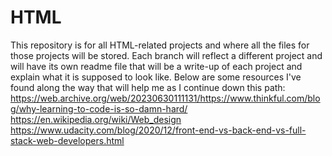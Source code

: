 # HTML
This repository is for all HTML-related projects and where all the files for those projects will be stored. 
Each branch will reflect a different project and will have its own readme file that will be a write-up of each project and explain what it is supposed to look like.
Below are some resources I've found along the way that will help me as I continue down this path:
https://web.archive.org/web/20230630111131/https://www.thinkful.com/blog/why-learning-to-code-is-so-damn-hard/
https://en.wikipedia.org/wiki/Web_design
https://www.udacity.com/blog/2020/12/front-end-vs-back-end-vs-full-stack-web-developers.html
